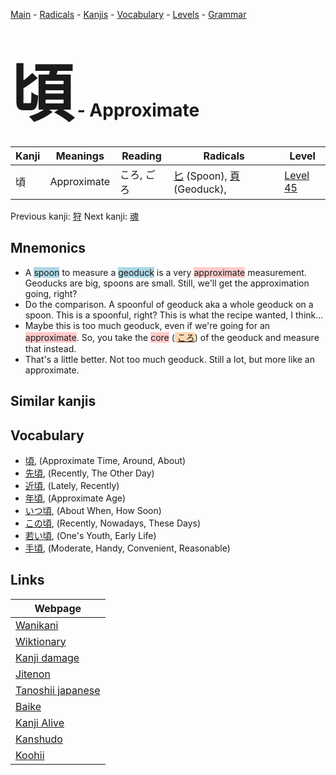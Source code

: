 <style> bigfont {font-size: 100px}</style>
[Main](../README.md) -
[Radicals](../radicals.md) -
[Kanjis](../kanjis.md) -
[Vocabulary](../vocabulary.md) -
[Levels](../levels.md) -
[Grammar](../grammar.md)
# <bigfont> 頃</bigfont> - Approximate 

| Kanji | Meanings | Reading | Radicals | Level |
| --- | --- | --- | --- | --- |
| 頃 | Approximate | ころ, ごろ | [匕](../radicals/匕.md) (Spoon), [頁](../radicals/頁.md) (Geoduck),  | [Level 45](../levels/wk_level45.md) |

Previous kanji: [狩](狩.md) Next kanji: [魂](魂.md) 

## Mnemonics
 * A <span style="background-color:#ADD8E6"> spoon</span> to measure a <span style="background-color:#ADD8E6"> geoduck</span> is a very <span style="background-color:#ffcccb"> approximate</span> measurement. Geoducks are big, spoons are small. Still, we'll get the approximation going, right?
* Do the comparison. A spoonful of geoduck aka a whole geoduck on a spoon. This is a spoonful, right? This is what the recipe wanted, I think...
* Maybe this is too much geoduck, even if we're going for an <span style="background-color:#ffcccb"> approximate</span>. So, you take the <span style="background-color:#ffcccb"> core</span> (<span style="background-color:#fed8b1"> [ころ](https://jisho.org/search/ころ)</span>) of the geoduck and measure that instead. 
* That's a little better. Not too much geoduck. Still a lot, but more like an approximate.


## Similar kanjis
 


## Vocabulary
 * [頃](../vocabulary/頃.md), (Approximate Time, Around, About)
* [先頃](../vocabulary/頃.md), (Recently, The Other Day)
* [近頃](../vocabulary/頃.md), (Lately, Recently)
* [年頃](../vocabulary/頃.md), (Approximate Age)
* [いつ頃](../vocabulary/頃.md), (About When, How Soon)
* [この頃](../vocabulary/頃.md), (Recently, Nowadays, These Days)
* [若い頃](../vocabulary/頃.md), (One's Youth, Early Life)
* [手頃](../vocabulary/頃.md), (Moderate, Handy, Convenient, Reasonable)



## Links 

| Webpage |
| --- |
| [Wanikani          ](https://www.wanikani.com/kanji/頃) |
| [Wiktionary        ](https://en.wiktionary.org/wiki/頃) |
| [Kanji damage      ](http://www.kanjidamage.com/kanji/search?utf8=✓&q=頃) |
| [Jitenon           ](https://jitenon.com/kanji/頃) |
| [Tanoshii japanese ](https://www.tanoshiijapanese.com/dictionary/kanji.cfm?k=頃) |
| [Baike             ](https://baike.baidu.com/item/頃) |
| [Kanji Alive       ](https://app.kanjialive.com/頃) |
| [Kanshudo          ](https://www.kanshudo.com/searchmn?q=頃) |
| [Koohii            ](https://kanji.koohii.com/study/kanji/頃) |
